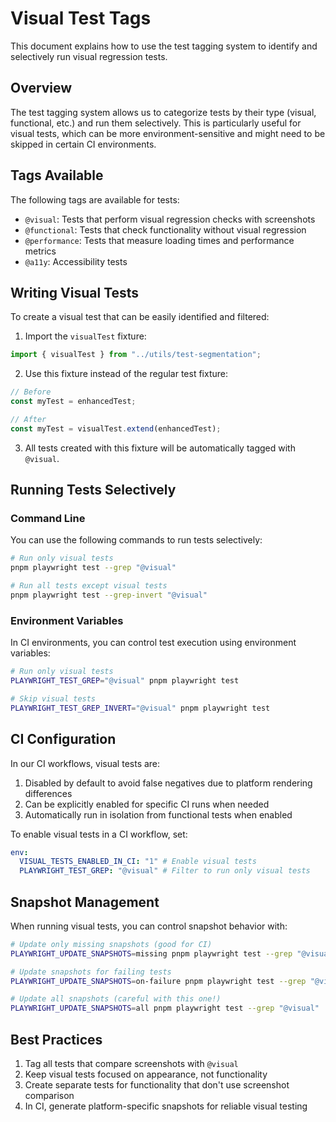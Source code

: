 # Visual Test Tags

This document explains how to use the test tagging system to identify and selectively run visual regression tests.

## Overview

The test tagging system allows us to categorize tests by their type (visual, functional, etc.) and run them selectively. This is particularly useful for visual tests, which can be more environment-sensitive and might need to be skipped in certain CI environments.

## Tags Available

The following tags are available for tests:

- `@visual`: Tests that perform visual regression checks with screenshots
- `@functional`: Tests that check functionality without visual regression
- `@performance`: Tests that measure loading times and performance metrics
- `@a11y`: Accessibility tests

## Writing Visual Tests

To create a visual test that can be easily identified and filtered:

1. Import the `visualTest` fixture:

```typescript
import { visualTest } from "../utils/test-segmentation";
```

2. Use this fixture instead of the regular test fixture:

```typescript
// Before
const myTest = enhancedTest;

// After
const myTest = visualTest.extend(enhancedTest);
```

3. All tests created with this fixture will be automatically tagged with `@visual`.

## Running Tests Selectively

### Command Line

You can use the following commands to run tests selectively:

```bash
# Run only visual tests
pnpm playwright test --grep "@visual"

# Run all tests except visual tests
pnpm playwright test --grep-invert "@visual"
```

### Environment Variables

In CI environments, you can control test execution using environment variables:

```bash
# Run only visual tests
PLAYWRIGHT_TEST_GREP="@visual" pnpm playwright test

# Skip visual tests
PLAYWRIGHT_TEST_GREP_INVERT="@visual" pnpm playwright test
```

## CI Configuration

In our CI workflows, visual tests are:

1. Disabled by default to avoid false negatives due to platform rendering differences
2. Can be explicitly enabled for specific CI runs when needed
3. Automatically run in isolation from functional tests when enabled

To enable visual tests in a CI workflow, set:

```yaml
env:
  VISUAL_TESTS_ENABLED_IN_CI: "1" # Enable visual tests
  PLAYWRIGHT_TEST_GREP: "@visual" # Filter to run only visual tests
```

## Snapshot Management

When running visual tests, you can control snapshot behavior with:

```bash
# Update only missing snapshots (good for CI)
PLAYWRIGHT_UPDATE_SNAPSHOTS=missing pnpm playwright test --grep "@visual"

# Update snapshots for failing tests
PLAYWRIGHT_UPDATE_SNAPSHOTS=on-failure pnpm playwright test --grep "@visual"

# Update all snapshots (careful with this one!)
PLAYWRIGHT_UPDATE_SNAPSHOTS=all pnpm playwright test --grep "@visual"
```

## Best Practices

1. Tag all tests that compare screenshots with `@visual`
2. Keep visual tests focused on appearance, not functionality
3. Create separate tests for functionality that don't use screenshot comparison
4. In CI, generate platform-specific snapshots for reliable visual testing
